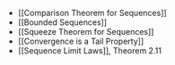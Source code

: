 - [[Comparison Theorem for Sequences]]
- [[Bounded Sequences]]
- [[Squeeze Theorem for Sequences]]
- [[Convergence is a Tail Property]]
- [[Sequence Limit Laws]], Theorem 2.11